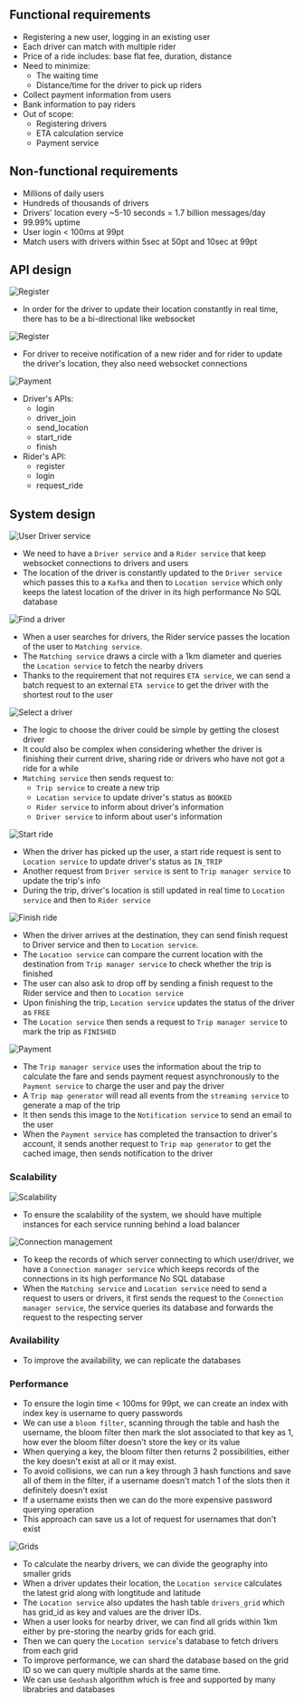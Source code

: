 ## Functional requirements

- Registering a new user, logging in an existing user
- Each driver can match with multiple rider
- Price of a ride includes: base flat fee, duration, distance
- Need to minimize:
  - The waiting time 
  - Distance/time for the driver to pick up riders
- Collect payment information from users
- Bank information to pay riders
- Out of scope:
  - Registering drivers
  - ETA calculation service
  - Payment service

## Non-functional requirements
- Millions of daily users
- Hundreds of thousands of drivers
- Drivers' location every ~5-10 seconds = 1.7 billion messages/day
- 99.99% uptime
- User login < 100ms at 99pt
- Match users with drivers within 5sec at 50pt and 10sec at 99pt

## API design
![Register](share_ride_register.png "Register")
- In order for the driver to update their location constantly in real time, there has to be a bi-directional like websocket


![Register](share_ride_pickup.png "Register")
- For driver to receive notification of a new rider and for rider to update the driver's location, they also need websocket connections

![Payment](share_ride_payment.png "Payment")

- Driver's APIs:
  - login
  - driver_join
  - send_location
  - start_ride
  - finish
- Rider's API:
  - register
  - login
  - request_ride

## System design
![User Driver service](share_ride_system_login.png "User Driver service")

- We need to have a `Driver service` and a `Rider service` that keep websocket connections to drivers and users
- The location of the driver is constantly updated to the `Driver service` which passes this to a `Kafka` and then to `Location service` which only keeps the latest location of the driver in its high performance No SQL database

![Find a driver](share_ride_get_drivers.png "Find a driver")

- When a user searches for drivers, the Rider service passes the location of the user to `Matching service`.
- The `Matching service` draws a circle with a 1km diameter and queries the `Location service` to fetch the nearby drivers
- Thanks to the requirement that not requires `ETA service`, we can send a batch request to an external `ETA service` to get the driver with the shortest rout to the user

![Select a driver](share_ride_select_driver.png "Select a driver")

- The logic to choose the driver could be simple by getting the closest driver
- It could also be complex when considering whether the driver is finishing their current drive, sharing ride or drivers who have not got a ride for a while
- `Matching service` then sends request to:
  - `Trip service` to create a new trip
  - `Location service` to update driver's status as `BOOKED`
  - `Rider service` to inform about driver's information
  - `Driver service` to inform about user's information

![Start ride](share_ride_start_ride.png "Start ride")
- When the driver has picked up the user, a start ride request is sent to `Location service` to update driver's status as `IN_TRIP`
- Another request from `Driver service` is sent to `Trip manager service` to update the trip's info
- During the trip, driver's location is still updated in real time to `Location service` and then to `Rider service`

![Finish ride](share_ride_finish.png "Finish ride")
- When the driver arrives at the destination, they can send finish request to Driver service and then to `Location service`.
- The `Location service` can compare the current location with the destination from `Trip manager service` to check whether the trip is finished
- The user can also ask to drop off by sending a finish request to the Rider service and then to `Location service`
- Upon finishing the trip, `Location service` updates the status of the driver as `FREE`
- The `Location service` then sends a request to `Trip manager service` to mark the trip as `FINISHED`

![Payment](share_ride_notification_payment.png "Payment")
- The `Trip manager service` uses the information about the trip to calculate the fare and sends payment request asynchronously to the `Payment service` to charge the user and pay the driver
- A `Trip map generator` will read all events from the `streaming service` to generate a map of the trip
- It then sends this image to the `Notification service` to send an email to the user
- When the `Payment service` has completed the transaction to driver's account, it sends another request to `Trip map generator` to get the cached image, then sends notification to the driver

### Scalability

![Scalability](share_ride_scalability.png "Scalability")
- To ensure the scalability of the system, we should have multiple instances for each service running behind a load balancer 

![Connection management](share_ride_connection_manager.png "Connetion management")
- To keep the records of which server connecting to which user/driver, we have a `Connection manager service` which keeps records of the connections in its high performance No SQL database
- When the `Matching service` and `Location service` need to send a request to users or drivers, it first sends the request to the `Connection manager service`, the service queries its database and forwards the request to the respecting server

### Availability
- To improve the availability, we can replicate the databases

### Performance
- To ensure the login time < 100ms for 99pt, we can create an index with index key is username to query passwords
- We can use a `bloom filter`, scanning through the table and hash the username, the bloom filter then mark the slot associated to that key as 1, how ever the bloom filter doesn't store the key or its value
- When querying a key, the bloom filter then returns 2 possibilities, either the key doesn't exist at all or it may exist.
- To avoid collisions, we can run a key through 3 hash functions and save all of them in the filter, if a username doesn't match 1 of the slots then it definitely doesn't exist
- If a username exists then we can do the more expensive password querying operation
- This approach can save us a lot of request for usernames that don't exist

![Grids](share_ride_grid.png "Grids")
- To calculate the nearby drivers, we can divide the geography into smaller grids 
- When a driver updates their location, the `Location service` calculates the latest grid along with longtitude and latitude
- The `Location service` also updates the hash table `drivers_grid` which has grid_id as key and values are the driver IDs.
- When a user looks for nearby driver, we can find all grids within 1km either by pre-storing the nearby grids for each grid.
- Then we can query the `Location service`'s database to fetch drivers from each grid
- To improve performance, we can shard the database based on the grid ID so we can query multiple shards at the same time.
- We can use `Geohash` algorithm which is free and supported by many librabries and databases